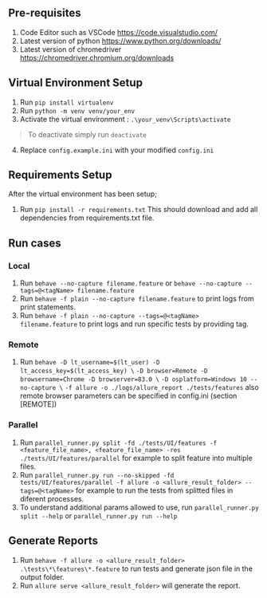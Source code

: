 ## Pre-requisites
1. Code Editor such as VSCode https://code.visualstudio.com/
2. Latest version of python https://www.python.org/downloads/
3. Latest version of chromedriver https://chromedriver.chromium.org/downloads

## Virtual Environment Setup
1. Run `pip install virtualenv`
2. Run `python -m venv venv/your_env`
3. Activate the virtual environment : `.\your_venv\Scripts\activate`
> To deactivate simply run `deactivate`
4. Replace `config.example.ini` with your modified `config.ini`

## Requirements Setup
After the virtual environment has been setup;
1. Run `pip install -r requirements.txt` This should download and add all dependencies from requirements.txt file.

## Run cases
### Local
1. Run `behave --no-capture filename.feature` or `behave --no-capture --tags=@<tagName> filename.feature`
2. Run `behave -f plain --no-capture filename.feature` to print logs from print statements.
3. Run `behave -f plain --no-capture --tags=@<tagName> filename.feature` to print logs and run specific tests by providing tag.
### Remote
1. Run `behave -D lt_username=$(lt_user) -D lt_access_key=$(lt_access_key) \`
        `-D browser=Remote -D browsername=Chrome -D browserver=83.0 \`
        `-D osplatform=Windows 10 --no-capture \`
        `-f allure -o ./logs/allure_report ./tests/features`
        also remote browser parameters can be specified in config.ini (section [REMOTE])
### Parallel
1. Run `parallel_runner.py split -fd ./tests/UI/features -f <feature_file_name>, <feature_file_name> -res ./tests/UI/features/parallel` for example to split feature into multiple files.
2. Run `parallel_runner.py run --no-skipped -fd tests/UI/features/parallel -f allure -o <allure_result_folder> --tags=@<tagName>` for example to run the tests from splitted files in diferent processes.
3. To understand additional params allowed to use, run `parallel_runner.py split --help` or `parallel_runner.py run --help`

## Generate Reports
1. Run `behave -f allure -o <allure_result_folder> .\tests\*\features\*.feature` to run tests and generate json file in the output folder.
2. Run `allure serve <allure_result_folder>` will generate the report.

